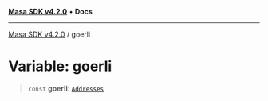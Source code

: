 [**Masa SDK v4.2.0**](../README.md) • **Docs**

***

[Masa SDK v4.2.0](../globals.md) / goerli

# Variable: goerli

> `const` **goerli**: [`Addresses`](../interfaces/Addresses.md)
